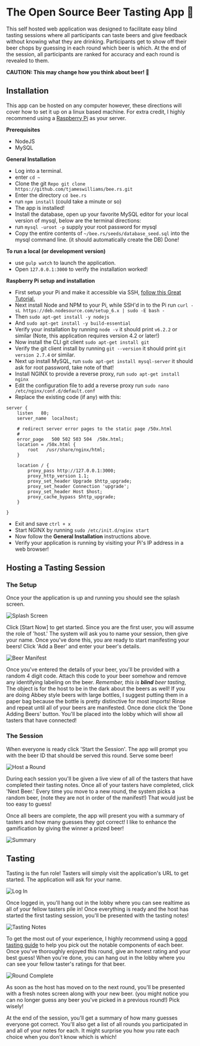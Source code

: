 # The Open Source Beer Tasting App :beers:

This self hosted web application was designed to facilitate easy blind tasting
sessions where all participants can taste beers and give feedback without knowing
what they are drinking. Participants get to show off their beer chops by guessing
in each round which beer is which. At the end of the session, all participants are
ranked for accuracy and each round is revealed to them.

**CAUTION: This may change how you think about beer! :beer:**

## Installation

This app can be hosted on any computer however, these directions will cover how
to set it up on a linux based machine. For extra credit, I highly recommend using
a [Raspberry Pi](https://www.amazon.com/Vilros-Raspberry-Basic-Starter-Kit--Clear/dp/B01D92SSX6/)
as your server.

**Prerequisites**
- NodeJS
- MySQL

**General Installation**
- Log into a terminal.
- enter `cd ~`
- Clone the git `Repo git clone https://github.com/tjameswilliams/bee.rs.git`
- Enter the directory `cd bee.rs`
- run `npm install` (could take a minute or so)
- The app is installed!
- Install the database, open up your favorite MySQL editor for your local version of mysql, below are the terminal directions:
- run `mysql -uroot -p` supply your root password for mysql
- Copy the entire contents of `~/bee.rs/seeds/database_seed.sql` into the mysql command line. (it should automatically create the DB)
Done!

**To run a local (or development version)**
- use `gulp watch` to launch the application.
- Open `127.0.0.1:3000` to verify the installation worked!

**Raspberry Pi setup and installation**
- First setup your Pi and make it accessible via SSH, [follow this Great Tutorial.](https://davidmaitland.me/2015/12/raspberry-pi-zero-headless-setup/)
- Next install Node and NPM to your Pi, while SSH'd in to the Pi run `curl -sL https://deb.nodesource.com/setup_6.x | sudo -E bash -`
- Then `sudo apt-get install -y nodejs`
- And `sudo apt-get install -y build-essential`
- Verify your installation by running `node -v` it should print `v6.2.2` or similar (Note, this application requires version 4.2 or later!)
- Now install the CLI git client `sudo apt-get install git`
- Verify the git client install by running `git --version` it should print `git version 2.7.4` or similar.
- Next up install MySQL, run `sudo apt-get install mysql-server` it should ask for root password, take note of that!
- Install NGINX to provide a reverse proxy, run `sudo apt-get install nginx`
- Edit the configuration file to add a reverse proxy run `sudo nano /etc/nginx/conf.d/default.conf`
- Replace the existing code (if any) with this:
```Shell
server {
    listen	 80;
    server_name  localhost;

    # redirect server error pages to the static page /50x.html
    #
    error_page   500 502 503 504  /50x.html;
    location = /50x.html {
        root   /usr/share/nginx/html;
    }

    location / {
        proxy_pass http://127.0.0.1:3000;
        proxy_http_version 1.1;
        proxy_set_header Upgrade $http_upgrade;
        proxy_set_header Connection 'upgrade';
        proxy_set_header Host $host;
        proxy_cache_bypass $http_upgrade;
    }

}
```
- Exit and save `ctrl + x`
- Start NGINX by running `sudo /etc/init.d/nginx start`
- Now follow the **General Installation** instructions above.
- Verify your application is running by visiting your Pi's IP address in a web browser!

## Hosting a Tasting Session

### The Setup

Once your the application is up and running you should see the splash screen.

![Splash Screen](https://github.com/tjameswilliams/bee.rs/blob/master/screenshots/splash.png?raw=true "Splash Screen")

Click [Start Now] to get started. Since you are the first user, you will assume the
role of 'host.' The system will ask you to name your session, then give your name.
Once you've done this, you are ready to start manifesting your beers! Click 'Add a Beer'
and enter your beer's details.

![Beer Manifest](https://github.com/tjameswilliams/bee.rs/blob/master/screenshots/manifest.png?raw=true "Beer Manifest")

Once you've entered the details of your beer, you'll be provided with a random 4
digit code. Attach this code to your beer somehow and remove any identifying labeling
on the beer. _Remember, this is **blind** beer tasting_, The object is for the host
to be in the dark about the beers as well! If you are doing Abbey style beers with
large bottles, I suggest putting them in a paper bag because the bottle is pretty
distinctive for most imports! Rinse and repeat until all of your beers are manifested.
Once done click the 'Done Adding Beers' button. You'll be placed into the lobby
which will show all tasters that have connected!

### The Session

When everyone is ready click 'Start the Session'. The app will prompt you with the
beer ID that should be served this round. Serve some beer!

![Host a Round](https://github.com/tjameswilliams/bee.rs/blob/master/screenshots/serve.png?raw=true "Host a Round")

During each session you'll be given a live view of all of the tasters that have
completed their tasting notes. Once all of your tasters have completed, click 'Next Beer.'
Every time you move to a new round, the system picks a random beer, (note they
are not in order of the manifest!) That would just be too easy to guess!

Once all beers are complete, the app will present you with a summary of tasters
and how many guesses they got correct! I like to enhance the gamification by
giving the winner a prized beer!

![Summary](https://github.com/tjameswilliams/bee.rs/blob/master/screenshots/summary.png?raw=true "Summary")

## Tasting

Tasting is the fun role! Tasters will simply visit the application's URL to get started.
The application will ask for your name.

![Log In](https://github.com/tjameswilliams/bee.rs/blob/master/screenshots/login.png?raw=true "Log In")

Once logged in, you'll hang out in the lobby where you can see realtime as all of
your fellow tasters pile in! Once everything is ready and the host has started
the first tasting session, you'll be presented with the tasting notes!

![Tasting Notes](https://github.com/tjameswilliams/bee.rs/blob/master/screenshots/tasting_notes.png?raw=true "Tasting Notes")

To get the most out of your experience, I highly recommend using a [good tasting
guide](http://beerology.ca/how-to-taste-beer/) to help you pick out the notable
components of each beer. Once you've thoroughly enjoyed this round, give an honest
rating and your best guess! When you're done, you can hang out in the lobby where
you can see your fellow taster's ratings for that beer.

![Round Complete](https://github.com/tjameswilliams/bee.rs/blob/master/screenshots/round_complete.png?raw=true "Round Complete")

As soon as the host has moved on to the next round, you'll be presented with a fresh
notes screen along with your new beer. (you might notice you can no longer guess
any beer you've picked in a previous round!) Pick wisely!

At the end of the session, you'll get a summary of how many guesses everyone got
correct. You'll also get a list of all rounds you participated in and all of
your notes for each. It might surprise you how you rate each choice when you don't
know which is which!
